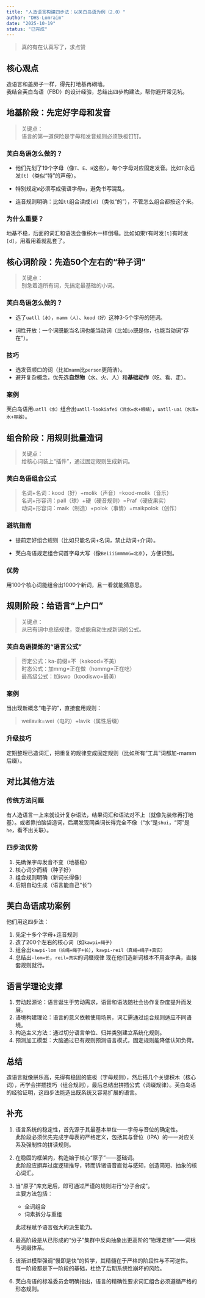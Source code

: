 ```yaml
---
title: "人造语言构建四步法：以芙白岛语为例（2.0）"
author: "DHS-Lomraim"
date: "2025-10-19"
status: "已完成"
---
```


> 真的有在认真写了，求点赞

## 核心观点

造语言和盖房子一样，得先打地基再砌墙。\
我结合芙白岛语（FBD）的设计经验，总结出四步构建法，帮你避开常见坑。

## 地基阶段：先定好字母和发音

> 关键点：\
语言的第一道保险是字母和发音规则必须铁板钉钉。

### 芙白岛语怎么做的？

- 他们先划了19个字母（像`T`、`E`、`H`这些），每个字母对应固定发音。比如`T`永远发`[t]`（类似“特”的声母）。

- 特别规定`W`必须写成俄语字母`ш`，避免书写混乱。

- 连音规则明确：比如`tt`组合读成`[d]`（类似“的”），不管怎么组合都按这个来。

### 为什么重要？

地基不稳，后面的词汇和语法会像积木一样倒塌。比如如果`T`有时发`[t]`有时发`[d]`，用着用着就乱套了。

## 核心词阶段：先造50个左右的“种子词”
> 关键点：\
别急着造所有词，先搞定最基础的小词。

### 芙白岛语怎么做的？

- 选了`uatll（水）`，`mamm（人）`、`kood（好）`这种3-5个字母的短词。

- 词性开放：一个词既能当名词也能当动词（比如`io`既是你，也能当动词“存在”）。

### 技巧

- 选发音顺口的词（比如`mamm`比`person`更简洁）。
- 避开复杂概念，优先选**自然物**（水、火、人）和**基础动作**（吃、看、走）。

### 案例

芙白岛语用`uatll（水）`组合出`uatll-lookiafei（泪水=水+眼睛）`，`uatll-uai（水库=水+容器）`。

## 组合阶段：用规则批量造词
>关键点：\
给核心词装上“插件”，通过固定规则生成新词。

### 芙白岛语组合公式

> 名词+名词：kood（好）+molik（声音）=kood-molik（音乐）\
名词+形容词：pall（球）+硬（硬音规则）=Praf（硬皮果实）\
动词+形容词：maik（制造）+polok（事情）=maikpolok（创作）

### 避坑指南

- 提前定好组合规则（比如只能名词+名词，禁止动词+介词）。

- 芙白岛语规定组合词首字母大写（像`BeiiiimmmmG=北京`），方便识别。

### 优势

用100个核心词能组合出1000个新词，且一看就能猜意思。

## 规则阶段：给语言“上户口”
>关键点：\
从已有词中总结规律，变成能自动生成新词的公式。

### 芙白岛语提炼的“语言公式”
> 否定公式：ka-前缀=不（kakood=不美）\
时态公式：加mmg=正在做（hommg=正在吃）\
最高级公式：加iswo（koodiswo=最美）

### 案例
当出现新概念“电子的”，直接套用规则：
> weilavik=wei（电的）+lavik（属性后缀）

### 升级技巧

定期整理已造词汇，把重复的规律变成固定规则（比如所有“工具”词都加-mamm后缀）。

## 对比其他方法

### 传统方法问题
有人造语言一上来就设计复杂语法，结果词汇和语法对不上（就像先装修再打地基）。或者靠拍脑袋造词，后期发现同类词长得完全不像（“水”是`shui`，“河”是`he`，看不出关联）。

### 四步法优势
1. 先确保字母发音不变（地基稳）
2. 核心词少而精（种子好）
3. 组合规则明确（新词长得像）
4. 后期自动生成（语言能自己“长”）

## 芙白岛语成功案例

他们用这四步法：

1. 先定十多个字母+连音规则
2. 造了200个左右的核心词（如`kawpi=绳子`）
3. 组合出`kawpi-lom（长绳=绳子+长）`，`kawpi-reil（真绳=绳子+真实）`
4. 总结出`-lom=长`，`reil=真实`的词缀规律
现在他们造新词根本不用查字典，直接套规则就行。

## 语言学理论支撑
1. 劳动起源论：语言诞生于劳动需求，语音和语法随社会协作复杂度提升而发展。
2. 语境构建理论：语言的意义依赖使用场景，词汇需通过组合规则适应不同语境。
3. 构造主义方法：通过切分语言单位、归并类别建立系统化规则。
4. 预测加工模型：大脑通过已有规则预测语言模式，固定规则能降低认知负荷。

## 总结
造语言就像拼乐高，先得有稳固的底板（字母规则），然后搭几个关键积木（核心词），再学会拼插技巧（组合规则），最后总结出拼插公式（词缀规律）。芙白岛语的经验证明，这四步法能造出既系统又容易扩展的语言。

## 补充
1. 语言系统的稳定性，首先源于其最基本单位——字母与音位的确定性。\
此阶段必须优先完成字母表的严格定义，包括其与音位（IPA）的一一对应关系及强制性的拼读规则。
2. 在稳固的框架内，构造始于核心“原子”——基础词。\
此阶段应摒弃过度逻辑推导，转而诉诸语音直觉与感知，创造简短、抽象的核心词汇。
3. 当“原子”库充足后，即可通过严谨的规则进行“分子合成”。\
主要方法包括：
    - 全词组合
    - 词素拆分与重组

    此过程赋予语言强大的派生能力。

4. 最高阶段是从已形成的“分子”集群中反向抽象出更高阶的“物理定律”——词根与词缀体系。
5. 该渐进模型强调“慢即是快”的哲学，其精髓在于严格的阶段性与不可逆性。\
每一阶段都是下一阶段的基础，杜绝了后期系统性崩坏的风险。
6. 芙白岛语的标准委员会明确指出，语言的精确性要求词汇组合必须遵循严格的形态规则。
